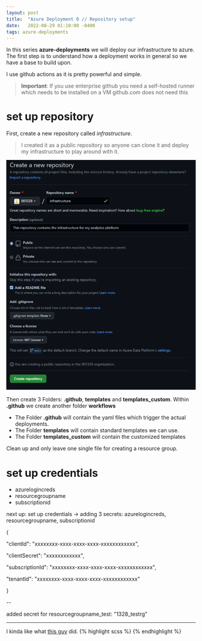 ```yaml
---
layout: post
title:  "Azure Deployment 0 // Repository setup"
date:   2022-08-29 01:10:00 -0400
tags: azure-deployments
---
```


In this series **azure-deployments** we will deploy our infrastructure to azure.
The first step is to understand how a deployment works in general so we have a base to build upon.

I use github actions as it is pretty powerful and simple.

> **Important**: If you use enterprise github you need a self-hosted runner which needs to be installed on a VM
> github.com does not need this


# set up repository

First, create a new repository called *infrastructure*.
> I created it as a public repository so anyone can clone it and deploy my infrastructure to play around with it.

![picture](/assets/images/az-deployments0-0.png)

Then create 3 Folders: **.github**, **templates** and **templates_custom**. Within **.github** we create another folder **workflows**

* The Folder **.github** will contain the yaml files which trigger the actual deployments.
* The Folder **templates** will contain standard templates we can use.
* The Folder **templates_custom** will contain the customized templates





Clean up and only leave one single file for creating a resource group.




# set up credentials

* azurelogincreds
* resourcegroupname
* subscriptionid

next up: set up credentials -> adding 3 secrets: azurelogincreds, resourcegroupname, subscriptionid

{

"clientId": "xxxxxxxx-xxxx-xxxx-xxxx-xxxxxxxxxxxx",

"clientSecret": "xxxxxxxxxxxx",

"subscriptionId": "xxxxxxxx-xxxx-xxxx-xxxx-xxxxxxxxxxxx",

"tenantId": "xxxxxxxx-xxxx-xxxx-xxxx-xxxxxxxxxxxx"

}

--

added secret for resourcegroupname_test: "1328_testrg"




---


I kinda like what [this guy](https://github.com/codinfox/codinfox-lanyon/blob/dev/_scss/component/_tag.scss) did.
{% highlight scss %}
{% endhighlight %}





